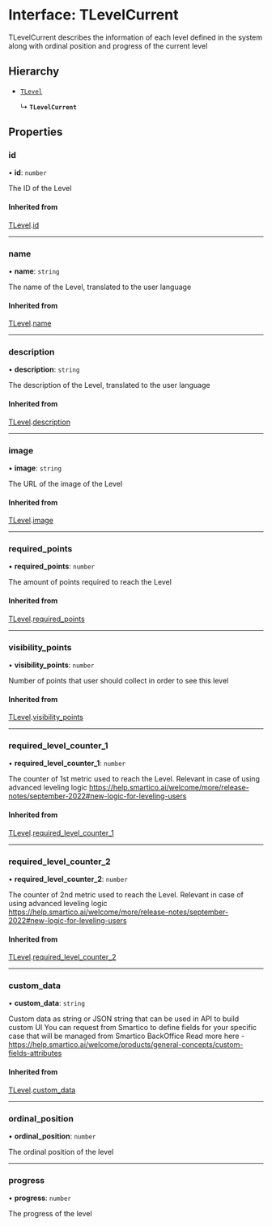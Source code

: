 # Interface: TLevelCurrent

TLevelCurrent describes the information of each level defined in the system along with ordinal position and progress of the current level

## Hierarchy

- [`TLevel`](TLevel.md)

  ↳ **`TLevelCurrent`**

## Properties

### id

• **id**: `number`

The ID of the Level

#### Inherited from

[TLevel](TLevel.md).[id](TLevel.md#id)

___

### name

• **name**: `string`

The name of the Level, translated to the user language

#### Inherited from

[TLevel](TLevel.md).[name](TLevel.md#name)

___

### description

• **description**: `string`

The description of the Level, translated to the user language

#### Inherited from

[TLevel](TLevel.md).[description](TLevel.md#description)

___

### image

• **image**: `string`

The URL of the image of the Level

#### Inherited from

[TLevel](TLevel.md).[image](TLevel.md#image)

___

### required\_points

• **required\_points**: `number`

The amount of points required to reach the Level

#### Inherited from

[TLevel](TLevel.md).[required_points](TLevel.md#required_points)

___

### visibility\_points

• **visibility\_points**: `number`

Number of points that user should collect in order to see this level

#### Inherited from

[TLevel](TLevel.md).[visibility_points](TLevel.md#visibility_points)

___

### required\_level\_counter\_1

• **required\_level\_counter\_1**: `number`

The counter of 1st metric used to reach the Level.
Relevant in case of using advanced leveling logic
https://help.smartico.ai/welcome/more/release-notes/september-2022#new-logic-for-leveling-users

#### Inherited from

[TLevel](TLevel.md).[required_level_counter_1](TLevel.md#required_level_counter_1)

___

### required\_level\_counter\_2

• **required\_level\_counter\_2**: `number`

The counter of 2nd metric used to reach the Level.
Relevant in case of using advanced leveling logic
https://help.smartico.ai/welcome/more/release-notes/september-2022#new-logic-for-leveling-users

#### Inherited from

[TLevel](TLevel.md).[required_level_counter_2](TLevel.md#required_level_counter_2)

___

### custom\_data

• **custom\_data**: `string`

Custom data as string or JSON string that can be used in API to build custom UI
You can request from Smartico to define fields for your specific case that will be managed from Smartico BackOffice
Read more here - https://help.smartico.ai/welcome/products/general-concepts/custom-fields-attributes

#### Inherited from

[TLevel](TLevel.md).[custom_data](TLevel.md#custom_data)

___

### ordinal\_position

• **ordinal\_position**: `number`

The ordinal position of the level

___

### progress

• **progress**: `number`

The progress of the level
